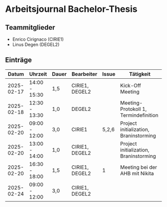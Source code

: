 # Arbeitsjournal Bachelor-Thesis

## Teammitglieder
- Enrico Cirignaco (CIRIE1)
- Linus Degen (DEGEL2)

## Einträge

| Datum      | Uhrzeit       | Dauer | Bearbeiter     | Issue | Tätigkeit                                         |
|------------|---------------|-------|----------------|-------|---------------------------------------------------|
| 2025-02-17 | 14:00 - 15:30 | 1,5   | CIRIE1, DEGEL2 |       | Kick-Off Meeting                                  |
| 2025-02-18 | 12:30 - 13:30 | 1,0   | DEGEL2         |       | Meeting-Protokoll 1, Termindefinition             |
| 2025-02-20 | 09:00 - 12:00 | 3,0   | CIRIE1         | 5,2,6 | Project initialization, Braninstorming            |
| 2025-02-20 | 13:00 - 14:00 | 1,0   | CIRIE1, DEGEL2 |       | Project initialization, Braninstorming            |
| 2025-02-20 | 16:30 - 18:00 | 1,5   | CIRIE1, DEGEL2 |  1    | Meeting bei der AHB mit Nikita                    |
| 2025-02-24 | 09:00 - 12:00 | 3,0   | CIRIE1, DEGEL2 | |         |
